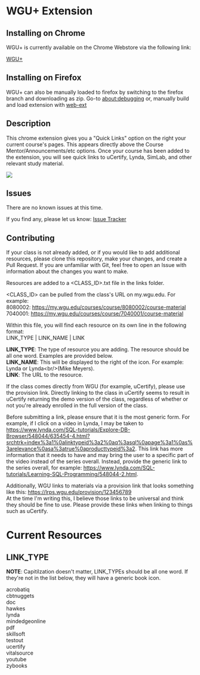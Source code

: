 WGU+ Extension
==========

Installing on Chrome
-----

WGU+ is currently available on the Chrome Webstore via the following link:

[WGU+](https://chrome.google.com/webstore/detail/wgu+/chaofigalhkdhmphgaanmpbapfjlpjpd)

Installing on Firefox
-----

WGU+ can also be manually loaded to firefox by switching to the firefox branch and downloading as zip. Go-to [about:debugging](about:debugging) or, manually build and load extension with [web-ext](https://developer.mozilla.org/en-US/docs/Mozilla/Add-ons/WebExtensions/Getting_started_with_web-ext)



Description
-----

This chrome extension gives you a "Quick Links" option on the right your current course's pages. This appears directly above the Course Mentor/Announcements/etc options.
Once your course has been added to the extension, you will see quick links to uCertify, Lynda, SimLab, and other relevant study material.

<img src="https://github.com/bamhm182/WGU-Plus/blob/master/screenshots/WGU%2BExample.jpg"/>

Issues
-----

There are no known issues at this time.

If you find any, please let us know: [Issue Tracker](https://github.com/bamhm182/WGU-Plus/issues)

Contributing
-----

If your class is not already added, or if you would like to add additional resources, please clone this repository, make your changes, and create a Pull Request.
If you are unfamiliar with Git, feel free to open an Issue with information about the changes you want to make.

Resources are added to a <CLASS_ID>.txt file in the links folder.

<CLASS_ID> can be pulled from the class's URL on my.wgu.edu. For example: <br/>
8080002: https://my.wgu.edu/courses/course/8080002/course-material<br/>
7040001: https://my.wgu.edu/courses/course/7040001/course-material<br/>


Within this file, you will find each resource on its own line in the following format:<br/>
LINK_TYPE | LINK_NAME            | LINK

<b>LINK_TYPE</b>: The type of resource you are adding. The resource should be all one word. Examples are provided below.<br/>
<b>LINK_NAME</b>: This will be displayed to the right of the icon. For example: Lynda or Lynda\<br/\>(Mike Meyers).<br/>
<b>LINK</b>: The URL to the resource.<br/>

If the class comes directly from WGU (for example, uCertify), please use the provision link. Directly linking to the class in uCertify seems to result in uCertify returning the demo version of
the class, regardless of whether or not you're already enrolled in the full version of the class.

Before submitting a link, please ensure that it is the most generic form. For example, if I click on a video in Lynda, I may be taken to https://www.lynda.com/SQL-tutorials/Explore-DB-Browser/548044/635454-4.html?srchtrk=index%3a1%0alinktypeid%3a2%0aq%3asql%0apage%3a1%0as%3arelevance%0asa%3atrue%0aproducttypeid%3a2. This link has more information that it needs to have and may bring the user to a specific part of the video instead of the series overall. Instead, provide the generic link to the series overall, for example: https://www.lynda.com/SQL-tutorials/Learning-SQL-Programming/548044-2.html.

Additionally, WGU links to materials via a provision link that looks something like this: https://lrps.wgu.edu/provision/123456789 <br/>
At the time I'm writing this, I believe those links to be universal and think they should be fine to use. Please provide these links when linking to things such as uCertify.

Current Resources
==========
LINK_TYPE
-----
<b>NOTE</b>: Capitilzation doesn't matter, LINK_TYPEs should be all one word. If they're not in the list below, they will have a generic book icon.

acrobatiq<br/>
cbtnuggets<br/>
doc<br/>
hawkes<br/>
lynda<br/>
mindedgeonline<br/>
pdf<br/>
skillsoft<br/>
testout<br/>
ucertify<br/>
vitalsource<br/>
youtube<br/>
zybooks<br/>
